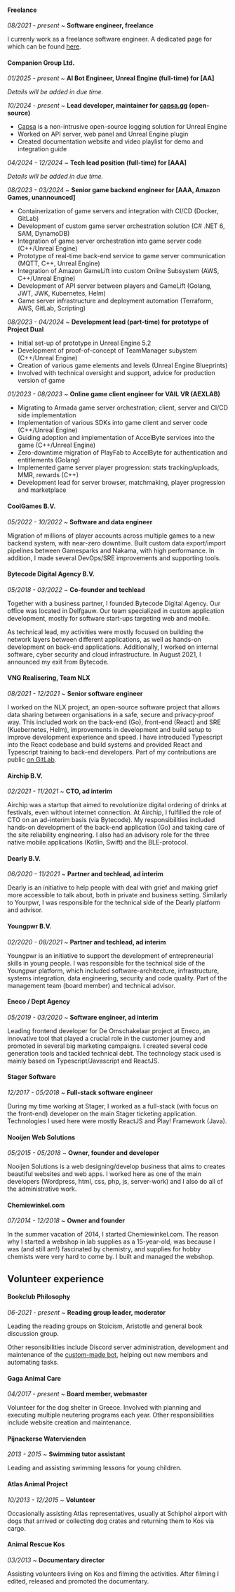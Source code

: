 #### Freelance

_08/2021 - present_ ~ **Software engineer, freelance**

I currenly work as a freelance software engineer. A dedicated page for which can be found [here](/recruiters/).

#### Companion Group Ltd.

_01/2025 - present_ ~ **AI Bot Engineer, Unreal Engine (full-time) for [AA]**

_Details will be added in due time._

_10/2024 - present_ ~ **Lead developer, maintainer for [capsa.gg](https://capsa.gg) (open-source)**

- [Capsa](https://capsa.gg) is a non-intrusive open-source logging solution for Unreal Engine
- Worked on API server, web panel and Unreal Engine plugin
- Created documentation website and video playlist for demo and integration guide

_04/2024 - 12/2024_ ~ **Tech lead position (full-time) for [AAA]**

_Details will be added in due time._

_08/2023 - 03/2024_ ~ **Senior game backend engineer for [AAA, Amazon Games, unannounced]**

- Containerization of game servers and integration with CI/CD (Docker, GitLab)
- Development of custom game server orchestration solution (C# .NET 6, SAM, DynamoDB)
- Integration of game server orchestration into game server code (C++/Unreal Engine)
- Prototype of real-time back-end service to game server communication (MQTT, C++, Unreal Engine)
- Integration of Amazon GameLift into custom Online Subsystem (AWS, C++/Unreal Engine)
- Development of API server between players and GameLift (Golang, JWT, JWK, Kubernetes, Helm)
- Game server infrastructure and deployment automation (Terraform, AWS, GitLab, Scripting)

_08/2023 - 04/2024_ ~ **Development lead (part-time) for prototype of Project Dual**

- Initial set-up of prototype in Unreal Engine 5.2
- Development of proof-of-concept of TeamManager subystem (C++/Unreal Engine)
- Creation of various game elements and levels (Unreal Engine Blueprints)
- Involved with technical oversight and support, advice for production version of game

_01/2023 - 08/2023_ ~ **Online game client engineer for VAIL VR (AEXLAB)**

- Migrating to Armada game server orchestration; client, server and CI/CD side implementation
- Implementation of various SDKs into game client and server code (C++/Unreal Engine)
- Guiding adoption and implementation of AccelByte services into the game (C++/Unreal Engine)
- Zero-downtime migration of PlayFab to AccelByte for authentication and entitlements (Golang)
- Implemented game server player progression: stats tracking/uploads, MMR, rewards (C++)
- Development lead for server browser, matchmaking, player progression and marketplace

#### CoolGames B.V.

_05/2022 - 10/2022_ ~ **Software and data engineer**

Migration of millions of player accounts across multiple games to a new backend system, with near-zero downtime. Built custom data export/import pipelines between Gamesparks and Nakama, with high performance. In addition, I made several DevOps/SRE improvements and supporting tools.

#### Bytecode Digital Agency B.V.

_05/2018 - 03/2022_ ~ **Co-founder and techlead**

Together with a business partner, I founded Bytecode Digital Agency. Our office was located in Delfgauw. Our team specialized in custom application development, mostly for software start-ups targeting web and mobile.

As technical lead, my activities were mostly focused on building the network layers between different applications, as well as hands-on development on back-end applications. Additionally, I worked on internal software, cyber security and cloud infrastructure. In August 2021, I announced my exit from Bytecode.

#### VNG Realisering, Team NLX

_08/2021 - 12/2021_ ~ **Senior software engineer**

I worked on the NLX project, an open-source software project that allows data sharing between organisations in a safe, secure and privacy-proof way. This included work on the back-end (Go), front-end (React) and SRE (Kuebernetes, Helm), improvements in development and build setup to improve development experience and speed. I have introduced Typescript into the React codebase and build systems and provided React and Typescript training to back-end developers. Part of my contributions are public [on GitLab](https://gitlab.com/commonground/nlx/nlx/-/commits/master?search=Luciano).

#### Airchip B.V.

_02/2021 - 11/2021_ ~ **CTO, ad interim**

Airchip was a startup that aimed to revolutionize digital ordering of drinks at festivals, even without internet connection. At Airchip, I fulfilled the role of CTO on an ad-interim basis (via Bytecode). My responsibilities included hands-on development of the back-end application (Go) and taking care of the site reliability engineering. I also had an advisory role for the three native mobile applications (Kotlin, Swift) and the BLE-protocol.

#### Dearly B.V.

_06/2020 - 11/2021_ ~ **Partner and techlead, ad interim**

Dearly is an initiative to help people with deal with grief and making grief more accessible to talk about, both in private and business setting. Similarly to Yourpwr, I was responsible for the technical side of the Dearly platform and advisor.

#### Youngpwr B.V.

_02/2020 - 08/2021_ ~ **Partner and techlead, ad interim**

Youngpwr is an initiative to support the development of entrepreneurial skills in young people. I was responsible for the technical side of the Youngpwr platform, which included software-architecture, infrastructure, systems integration, data engineering, security and code quality. Part of the management team (board member) and technical advisor.

#### Eneco / Dept Agency

_05/2019 - 03/2020_ ~ **Software engineer, ad interim**

Leading frontend developer for De Omschakelaar project at Eneco, an innovative tool that played a crucial role in the customer journey and promoted in several big marketing campaigns. I created several code generation tools and tackled technical debt. The technology stack used is mainly based on Typescript/Javascript and ReactJS.

#### Stager Software

_12/2017 - 05/2018_ ~ **Full-stack software engineer**

During my time working at Stager, I worked as a full-stack (with focus on the front-end) developer on the main Stager ticketing application. Technologies I used here were mostly ReactJS and Play! Framework (Java).

#### Nooijen Web Solutions

_05/2015 - 05/2018_ ~ **Owner, founder and developer**

Nooijen Solutions is a web designing/develop business that aims to creates beautiful websites and web apps. I worked here as one of the main developers (Wordpress, html, css, php, js, server-work) and I also do all of the administrative work.

#### Chemiewinkel.com

_07/2014 - 12/2018_ ~ **Owner and founder**

In the summer vacation of 2014, I started Chemiewinkel.com. The reason why I started a webshop in lab supplies as a 15-year-old, was because I was (and still am!) fascinated by chemistry, and supplies for hobby chemists were very hard to come by. I built and managed the webshop.

## Volunteer experience

#### Bookclub Philosophy

_06-2021 - present_ ~ **Reading group leader, moderator**

Leading the reading groups on Stoicism, Aristotle and general book discussion group.

Other resonsibilities include Discord server administration, development and maintenance of the [custom-made bot](https://github.com/lucianonooijen/socrates-discord-bot), helping out new members and automating tasks.

#### Gaga Animal Care

_04/2017 - present_ ~ **Board member, webmaster**

Volunteer for the dog shelter in Greece. Involved with planning and executing multiple neutering programs each year.
Other responsibilities include website creation and maintenance.

#### Pijnackerse Watervienden

_2013 - 2015_ ~ **Swimming tutor assistant**

Leading and assisting swimming lessons for young children.

#### Atlas Animal Project

_10/2013 - 12/2015_ ~ **Volunteer**

Occasionally assisting Atlas representatives, usually at Schiphol airport with dogs that arrived or collecting dog crates and returning them to Kos via cargo.

#### Animal Rescue Kos

_03/2013_ ~ **Documentary director**

Assisting volunteers living on Kos and filming the activities. After filming I edited, released and promoted the documentary. 
<!--Finished documentary: bit.ly/arkfilm or bit.ly/arkfilmgermany-->

